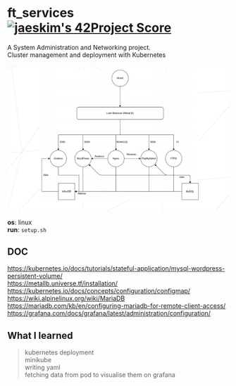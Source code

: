 # ft_services [![jaeskim's 42Project Score](https://badge42.herokuapp.com/api/project/nmbabazi/ft_services)](https://github.com/JaeSeoKim/badge42)

 A System Administration and Networking project.\
 Cluster management and deployment with Kubernetes
\
\
![alt txt](https://github.com/nmbabazi/ft_services/blob/master/cluster.png)

**os**: linux\
**run**: ``setup.sh``

## DOC
https://kubernetes.io/docs/tutorials/stateful-application/mysql-wordpress-persistent-volume/ \
https://metallb.universe.tf/installation/ \
https://kubernetes.io/docs/concepts/configuration/configmap/ \
https://wiki.alpinelinux.org/wiki/MariaDB \
https://mariadb.com/kb/en/configuring-mariadb-for-remote-client-access/ \
https://grafana.com/docs/grafana/latest/administration/configuration/

## What I learned
>kubernetes deployment\
minikube \
writing yaml \
fetching data from pod to visualise them on grafana 
